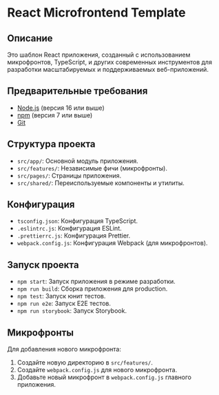 # React Microfrontend Template

## Описание

Это шаблон React приложения, созданный с использованием микрофронтов, TypeScript, и других современных инструментов для разработки масштабируемых и поддерживаемых веб-приложений.

## Предварительные требования

*   [Node.js](https://nodejs.org/) (версия 16 или выше)
*   [npm](https://www.npmjs.com/) (версия 7 или выше)
*   [Git](https://git-scm.com/)

## Структура проекта

*   `src/app/`: Основной модуль приложения.
*   `src/features/`: Независимые фичи (микрофронты).
*   `src/pages/`: Страницы приложения.
*   `src/shared/`: Переиспользуемые компоненты и утилиты.

## Конфигурация

*   `tsconfig.json`: Конфигурация TypeScript.
*   `.eslintrc.js`: Конфигурация ESLint.
*   `.prettierrc.js`: Конфигурация Prettier.
*   `webpack.config.js`: Конфигурация Webpack (для микрофронтов).

## Запуск проекта

*   `npm start`: Запуск приложения в режиме разработки.
*   `npm run build`: Сборка приложения для production.
*   `npm test`: Запуск юнит тестов.
*   `npm run e2e`: Запуск E2E тестов.
*   `npm run storybook`: Запуск Storybook.

## Микрофронты

Для добавления нового микрофронта:

1.  Создайте новую директорию в `src/features/`.
2.  Создайте `webpack.config.js` для нового микрофронта.
3.  Добавьте новый микрофронт в `webpack.config.js` главного приложения.